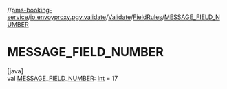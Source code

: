 //[pms-booking-service](../../../../index.md)/[io.envoyproxy.pgv.validate](../../index.md)/[Validate](../index.md)/[FieldRules](index.md)/[MESSAGE_FIELD_NUMBER](-m-e-s-s-a-g-e_-f-i-e-l-d_-n-u-m-b-e-r.md)

# MESSAGE_FIELD_NUMBER

[java]\
val [MESSAGE_FIELD_NUMBER](-m-e-s-s-a-g-e_-f-i-e-l-d_-n-u-m-b-e-r.md): [Int](https://kotlinlang.org/api/core/kotlin-stdlib/kotlin/-int/index.html) = 17